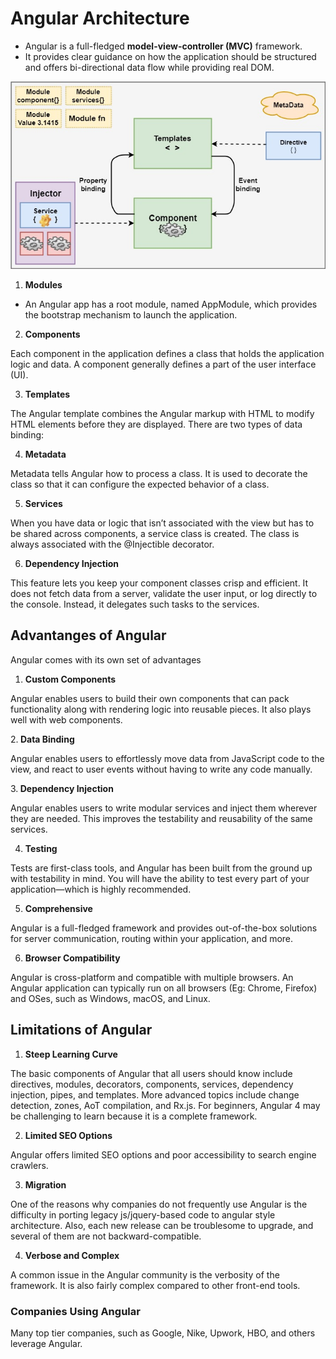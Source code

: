 # Angular Architecture
- Angular is a full-fledged <b>model-view-controller (MVC)</b> framework. 
- It provides clear guidance on how the application should be structured and offers bi-directional data flow while providing real DOM. 

<img src="/images/ngarchitecture.jpg"/>

1. <b>Modules</b>
- <p>An Angular app has a root module, named AppModule, which provides the bootstrap mechanism to launch the application.
<p>

2. <b>Components</b>
<p>Each component in the application defines a class that holds the application logic and data. A component generally defines a part of the user interface (UI).</p>

3. <b>Templates</b>
<p>The Angular template combines the Angular markup with HTML to modify HTML elements before they are displayed. There are two types of data binding: <p>

4. <b>Metadata</b>
<p>Metadata tells Angular how to process a class. It is used to decorate the class so that it can configure the expected behavior of a class.</p>

5. <b>Services</b>
<p>When you have data or logic that isn’t associated with the view but has to be shared across components, a service class is created. The class is always associated with the @Injectible decorator.</p>


6. <b>Dependency Injection</b>
<p>This feature lets you keep your component classes crisp and efficient. It does not fetch data from a server, validate the user input, or log directly to the console. Instead, it delegates such tasks to the services.</p>

## Advantanges of Angular

Angular comes with its own set of advantages 

1. <b>Custom Components</b>
<p>Angular enables users to build their own components that can pack functionality along with rendering logic into reusable pieces. It also plays well with web components.</p>

2.<b> Data Binding</b>
<p>Angular enables users to effortlessly move data from JavaScript code to the view, and react to user events without having to write any code manually. </p>

3.<b> Dependency Injection</b>
<p>Angular enables users to write modular services and inject them wherever they are needed. This improves the testability and reusability of the same services. <p>

4. <b>Testing</b>
<p>Tests are first-class tools, and Angular has been built from the ground up with testability in mind. You will have the ability to test every part of your application—which is highly recommended. </p>

5. <b>Comprehensive</b>
<p>Angular is a full-fledged framework and provides out-of-the-box solutions for server communication, routing within your application, and more.
</p>

6. <b>Browser Compatibility</b>
<p>Angular is cross-platform and compatible with multiple browsers. An Angular application can typically run on all browsers (Eg: Chrome, Firefox) and OSes, such as Windows, macOS, and Linux.</p>

 ## Limitations of Angular
1. <b>Steep Learning Curve</b>
<p>The basic components of Angular that all users should know include directives, modules, decorators, components, services, dependency injection, pipes, and templates. More advanced topics include change detection, zones, AoT compilation, and Rx.js. For beginners, Angular 4 may be challenging to learn because it is a complete framework.</p> 

2. <b>Limited SEO Options</b>
<p>Angular offers limited SEO options and poor accessibility to search engine crawlers. </p>

3. <b>Migration</b>
<p>One of the reasons why companies do not frequently use Angular is the difficulty in porting legacy js/jquery-based code to angular style architecture. Also, each new release can be troublesome to upgrade, and several of them are not backward-compatible.</p>

4. <b>Verbose and Complex</b>
<p>A common issue in the Angular community is the verbosity of the framework. It is also fairly complex compared to other front-end tools.</p>


### Companies Using Angular
<p>Many top tier companies, such as Google, Nike, Upwork, HBO, and others leverage Angular.</p>
